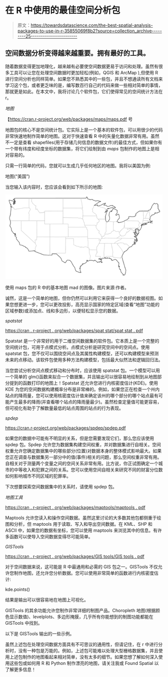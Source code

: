 # 在 R 中使用的最佳空间分析包

> 原文：<https://towardsdatascience.com/the-best-spatial-analysis-packages-to-use-in-r-35855069f8b2?source=collection_archive---------25----------------------->

## 空间数据分析变得越来越重要。拥有最好的工具。

随着数据变得更加地理化，越来越有必要使空间数据更易于访问和处理。虽然有很多工具可以让您在处理空间数据时更加轻松(例如，QGIS 和 ArcMap ),但使用 R 进行空间分析也同样简单。如果您不熟悉其中的一些包，并且不想通读所有文档来学习这个包，或者更乏味的是，编写数百行自己的代码来做一些相对简单的事情，那就更是如此。在本文中，我将讨论几个软件包，它们使得常见的空间统计方法在 r。

*地图*

【https://cran.r-project.org/web/packages/maps/maps.pdf 号

地图包的核心不是空间统计包。它实际上是一个基本的软件包，可以用很少的代码非常快速地制作简单的地图。这对于快速查看 R 中的矢量化数据非常有用。虽然不一定是查看 shapefiles(用于存储几何信息的数据文件)的最佳方式，但如果你有一个带有纬度和经度坐标的数据集，将它们绘制到由 *maps* 包制作的地图上是相对容易的。

只需一行简单的代码，您就可以生成几乎任何地区的地图。我将以美国为例:

地图(“美国”)

当您输入该内容时，您应该会看到如下所示的地图:

![](img/ccc25a990f53c5346786f26f80fce167.png)

使用 maps 包的 R 中的基本地图 mad 的图像。图片来源:作者。

诚然，这是一个简单的地图，但你仍然可以利用它来获得一个良好的数据视图。如果您想更进一步，您可以更改投影，高亮显示国家的特定区域(查看“地图”功能的区域参数)或添加点、线和多边形，以便轻松显示您的数据。

*spatstat*

[https://cran . r-project . org/web/packages/spat stat/spat stat . pdf](https://cran.r-project.org/web/packages/spatstat/spatstat.pdf)

Spatstat 是一个非常好的用于二维空间数据集的软件包。它本质上是一个完整的空间统计包，可用于点模式分析。点模式分析是研究空间中的空间点。使用 spatstat 包，您不仅可以围绕空间点及其属性构建模型，还可以构建模型来预测未来的点移动。该软件包使用多种方法构建模型，包括最大似然法和逻辑回归法。

当您尝试分析空间点模式移动和分布时，应该使用 spatstat 包。一个模型可以用一个简单的 glm()函数来拟合一个数据集，并且输出可以很容易地绘制到从地图部分提到的函数打印的地图上！Spatstat 还允许您进行内核密度估计(KDE)。使用 KDE 为您的空间数据构建概率分布是非常棒的。例如，如果您正在检查一个州内站点的降雨量，您可以使用核密度估计值来确定该州的哪个部分的哪个站点最有可能产生最多的降雨(并查看哪个站点的降雨量最少)。虽然检查定量值可能更容易，但可视化有助于了解数量最低的站点周围的站点的行为表现。

*spdep*

https://cran.r-project.org/web/packages/spdep/spdep.pdf

如果您的数据中可能有不明显的关系，但是您需要发现它们，那么您应该使用 spdep 包。Spdep 允许您为数据集构建空间权重，并对数据集进行自相关。空间权重允许您确定数据集中的哪些部分(位置)对数据本身的整体模式影响最大。如果您正在调查与数据集另一部分中的值(事件)相关的问题，那么空间权重非常有用。自相关对于测量两个变量之间的空间关系非常有用。比方说，你正试图确定一个城市的中等收入和犯罪之间的关系。您可以使用空间自相关来研究不同的财富分位数如何影响城市不同区域的犯罪率。

下次想要探索空间数据集中的关系时，请使用 spdep 包。

*地图工具*

[https://cran . r-project . org/web/packages/maptools/maptools . pdf](https://cran.r-project.org/web/packages/maptools/maptools.pdf)

Maptools 允许您读入和操作空间数据。虽然这里讨论的大多数其他包都侧重于绘图和分析，但 maptools 用于读取、写入和导出空间数据。在 KML、SHP 和 ASCII 中，如果您的数据有坐标，您可以使用 maptools 来浏览其中的信息。有许多函数可以使导入空间数据变得尽可能简单。

*GISTools*

[https://cran . r-project . org/web/packages/GIS tools/GIS tools . pdf](https://cran.r-project.org/web/packages/GISTools/GISTools.pdf)

对于空间数据来说，这可能是 R 中最通用和必需的 GIS 包之一。GISTools 不仅允许您制作地图，还允许您分析数据。您可以使用非常简单的函数进行内核密度估计:

kde.points()

结果是输出可以很容易地在地图上可视化。

GISTools 的其余功能允许您制作非常详细的制图产品。Choropleth 地图(根据颜色显示数值)、levelplots、多边形掩膜，几乎所有你能想到的制图功能都能在 GISTools 中找到。

以下是 GISTools 输出的一些示例。

虽然上述包在处理空间数据方面具有不可思议的通用性，但请记住，在 r 中进行分析时，没有一种包是万能的。例如，上述包可能难以处理大型栅格数据集，并且使用上述包制作的地图看起来相对简单，没有太多的细节。如果您想了解如何深入使用这些包或如何用 R 和 Python 制作漂亮的地图，请关注我或 Found Spatial 以了解更多信息！